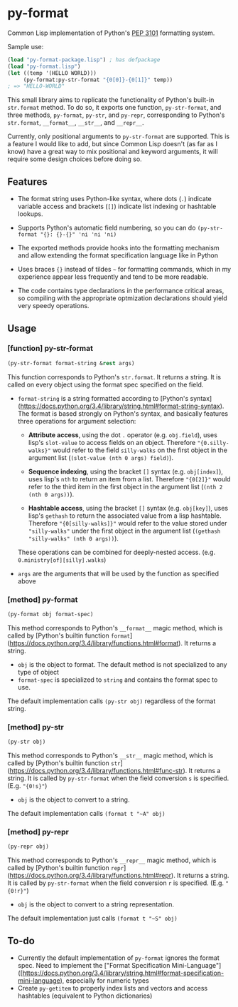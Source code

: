 py-format
=========

Common Lisp implementation of Python's
[PEP 3101](http://legacy.python.org/dev/peps/pep-3101/) formatting
system.

Sample use:

```lisp
(load "py-format-package.lisp") ; has defpackage
(load "py-format.lisp")
(let ((temp '(HELLO WORLD)))
     (py-format:py-str-format "{0[0]}-{0[1]}" temp))
; => "HELLO-WORLD"
```

This small library aims to replicate the functionality of Python's
built-in `str.format` method. To do so, it exports one function,
`py-str-format`, and three methods, `py-format`, `py-str`, and
`py-repr`, corresponding to Python's `str.format`, `__format__`,
`__str__`, and `__repr__`.

Currently, only positional arguments to `py-str-format` are
supported. This is a feature I would like to add, but since Common
Lisp doesn't (as far as I know) have a great way to mix positional and
keyword arguments, it will require some design choices before doing
so.

## Features

* The format string uses Python-like syntax, where dots (`.`) indicate
  variable access and brackets (`[]`) indicate list indexing or
  hashtable lookups.

* Supports Python's automatic field numbering, so you can do
  `(py-str-format "{}: {}-{}" 'ni 'ni 'ni)`

* The exported methods provide hooks into the formatting mechanism and
  allow extending the format specification language like in Python

* Uses braces `{}` instead of tildes `~` for formatting commands,
  which in my experience appear less frequently and tend to be more
  readable.

* The code contains type declarations in the performance critical
  areas, so compiling with the appropriate optmization declarations
  should yield very speedy operations.


## Usage

### [function] py-str-format

```lisp
(py-str-format format-string &rest args)
```

This function corresponds to Python's `str.format`. It returns a
string. It is called on every object using the format spec specified
on the field.

* `format-string` is a string formatted according to [Python's syntax]
  (https://docs.python.org/3.4/library/string.html#format-string-syntax).
  The format is based strongly on Python's syntax, and basically
  features three operations for argument selection:

  * **Attribute access**, using the dot `.` operator
    (e.g. `obj.field`), uses lisp's `slot-value` to access fields on
    an object. Therefore `"{0.silly-walks}"` would refer to the field
    `silly-walks` on the first object in the argument list
    (`(slot-value (nth 0 args) field)`).

  * **Sequence indexing**, using the bracket `[]` syntax (e.g.
    `obj[index]`), uses lisp's `nth` to return an item from a list.
    Therefore `"{0[2]}"` would refer to the third item in the first
    object in the argument list (`(nth 2 (nth 0 args))`).

  * **Hashtable access**, using the bracket `[]` syntax (e.g.
    `obj[key]`), uses lisp's `gethash` to return the associated value
    from a lisp hashtable. Therefore `"{0[silly-walks]}"` would refer
    to the value stored under `"silly-walks"` under the first object
    in the argument list (`(gethash "silly-walks" (nth 0 args))`).

  These operations can be combined for deeply-nested access. (e.g.
  `0.ministry[of][silly].walks`)

* `args` are the arguments that will be used by the function as
  specified above

### [method] py-format

```lisp
(py-format obj format-spec)
```

This method corresponds to Python's `__format__` magic method, which
is called by [Python's builtin function `format`]
(https://docs.python.org/3.4/library/functions.html#format).  It
returns a string.

* `obj` is the object to format. The default method is not specialized
  to any type of object
* `format-spec` is specialized to `string` and contains the format
  spec to use.

The default implementation calls `(py-str obj)` regardless of the
format string.


### [method] py-str

```lisp
(py-str obj)
```

This method corresponds to Python's `__str__` magic method, which is
called by [Python's builtin function `str`]
(https://docs.python.org/3.4/library/functions.html#func-str). It
returns a string. It is called by `py-str-format` when the field
conversion `s` is specified. (E.g. `"{0!s}"`)

* `obj` is the object to convert to a string.

The default implementation calls `(format t "~A" obj)`


### [method] py-repr

```lisp
(py-repr obj)
```

This method corresponds to Python's `__repr__` magic method, which is
called by [Python's builtin function `repr`]
(https://docs.python.org/3.4/library/functions.html#repr). It
returns a string. It is called by `py-str-format` when the field
conversion `r` is specified. (E.g. `"{0!r}"`)

* `obj` is the object to convert to a string representation.

The default implementation just calls `(format t "~S" obj)`


## To-do

* Currently the default implementation of `py-format` ignores the
  format spec. Need to implement the ["Format Specification
  Mini-Language"]
  ([https://docs.python.org/3.4/library/string.html#format-specification-mini-language),
  especially for numeric types
* Create `py-getitem` to properly index lists and vectors and access
  hashtables (equivalent to Python dictionaries)
